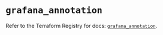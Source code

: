 # `grafana_annotation`

Refer to the Terraform Registry for docs: [`grafana_annotation`](https://registry.terraform.io/providers/grafana/grafana/3.15.3/docs/resources/annotation).
